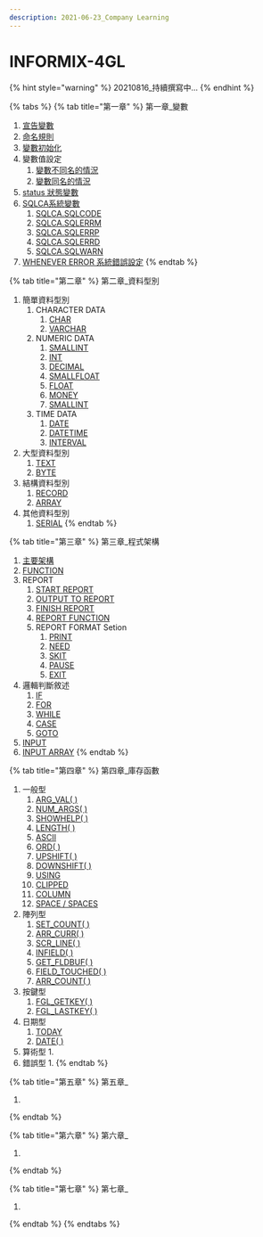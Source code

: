 ```yaml
---
description: 2021-06-23_Company Learning
---
```


# INFORMIX-4GL

{% hint style="warning" %}
20210816\_持續撰寫中...
{% endhint %}

{% tabs %}
{% tab title="第一章" %}
第一章\_變數

1. [宣告變數](di-yi-zhang-bian-shu/xuan-gao-bian-shu.md)&#x20;
2. [命名規則](di-yi-zhang-bian-shu/untitled.md)
3. [變數初始化](di-yi-zhang-bian-shu/bian-shu-chu-shi-hua.md)
4. 變數值設定
   1. [變數不同名的情況](di-yi-zhang-bian-shu/bian-shu-fan-wei/bian-shu-bu-tong-ming-de-qing-kuang.md)
   2. [變數同名的情況](di-yi-zhang-bian-shu/bian-shu-fan-wei/bian-shu-tong-ming-de-qing-kuang.md)
5. [status 狀態變數](di-yi-zhang-bian-shu/status-zhuang-tai-bian-shu.md)
6. [SQLCA系統變數](di-yi-zhang-bian-shu/xi-tong-bian-shu/)
   1. [SQLCA.SQLCODE](di-yi-zhang-bian-shu/xi-tong-bian-shu/sqlca.sqlcode.md)
   2. [SQLCA.SQLERRM](di-yi-zhang-bian-shu/xi-tong-bian-shu/sqlca.sqlerrm.md)
   3. [SQLCA.SQLERRP](di-yi-zhang-bian-shu/xi-tong-bian-shu/sqlca.sqlerrp.md)
   4. [SQLCA.SQLERRD](di-yi-zhang-bian-shu/xi-tong-bian-shu/sqlca.sqlerrd.md)
   5. [SQLCA.SQLWARN](di-yi-zhang-bian-shu/xi-tong-bian-shu/sqlca.sqlwarn.md)
7. [WHENEVER ERROR 系統錯誤設定](di-yi-zhang-bian-shu/whenever-error-xi-tong-cuo-wu-she-ding.md)
{% endtab %}

{% tab title="第二章" %}
第二章\_資料型別

1. 簡單資料型別
   1. CHARACTER DATA
      1. [CHAR](di-er-zhang-zi-liao-xing-bie/jian-chan-zi-liao-xing-bie/jian-chan-zi-liao-xing-bie-char-1/jian-chan-zi-liao-xing-bie-char.md)
      2. [VARCHAR](di-er-zhang-zi-liao-xing-bie/jian-chan-zi-liao-xing-bie/jian-chan-zi-liao-xing-bie-char-1/jian-chan-zi-liao-xing-bie-varchar.md)
   2. NUMERIC DATA
      1. [SMALLINT](di-er-zhang-zi-liao-xing-bie/jian-chan-zi-liao-xing-bie/jian-chan-zi-liao-xing-bie-number/jian-chan-zi-liao-xing-bie-smallint.md)
      2. [INT](di-er-zhang-zi-liao-xing-bie/jian-chan-zi-liao-xing-bie/jian-chan-zi-liao-xing-bie-number/int.md)
      3. [DECIMAL](di-er-zhang-zi-liao-xing-bie/jian-chan-zi-liao-xing-bie/jian-chan-zi-liao-xing-bie-number/jian-chan-zi-liao-xing-bie-decimal.md)
      4. [SMALLFLOAT](di-er-zhang-zi-liao-xing-bie/jian-chan-zi-liao-xing-bie/jian-chan-zi-liao-xing-bie-number/jian-chan-zi-liao-xing-bie-smallfloat.md)
      5. [FLOAT](di-er-zhang-zi-liao-xing-bie/jian-chan-zi-liao-xing-bie/jian-chan-zi-liao-xing-bie-number/untitled.md)
      6. [MONEY](di-er-zhang-zi-liao-xing-bie/jian-chan-zi-liao-xing-bie/jian-chan-zi-liao-xing-bie-number/jian-chan-zi-liao-xing-bie-money.md)
      7. [SMALLINT](di-er-zhang-zi-liao-xing-bie/jian-chan-zi-liao-xing-bie/jian-chan-zi-liao-xing-bie-number/jian-chan-zi-liao-xing-bie-smallint.md)
   3. TIME DATA
      1. [DATE](di-er-zhang-zi-liao-xing-bie/jian-chan-zi-liao-xing-bie/jian-chan-zi-liao-xing-bie-time/date.md)
      2. [DATETIME](di-er-zhang-zi-liao-xing-bie/jian-chan-zi-liao-xing-bie/jian-chan-zi-liao-xing-bie-time/datetime.md)
      3. [INTERVAL](di-er-zhang-zi-liao-xing-bie/jian-chan-zi-liao-xing-bie/jian-chan-zi-liao-xing-bie-time/interval.md)
2. 大型資料型別
   1. [TEXT](di-er-zhang-zi-liao-xing-bie/da-xing-zi-liao-xing-bie/text.md)
   2. [BYTE](di-er-zhang-zi-liao-xing-bie/da-xing-zi-liao-xing-bie/byte.md)
3. 結構資料型別
   1. [RECORD](di-er-zhang-zi-liao-xing-bie/jie-gou-zi-liao-xing-bie/record.md)
   2. [ARRAY](di-er-zhang-zi-liao-xing-bie/jie-gou-zi-liao-xing-bie/array.md)
4. 其他資料型別
   1. [SERIAL](di-er-zhang-zi-liao-xing-bie/qi-ta-zi-liao-xing-bie/serial.md)
{% endtab %}

{% tab title="第三章" %}
第三章\_程式架構

1. [主要架構](di-san-zhang/cheng-shi-jia-gou.md)
2. [FUNCTION](di-san-zhang/function-han-shu-cheng-shi-jia-gou.md)
3. REPORT
   1. [START REPORT](di-san-zhang/report/start-report.md)
   2. [OUTPUT TO REPORT](di-san-zhang/report/output-to-report.md)
   3. [FINISH REPORT](di-san-zhang/report/finish-report.md)
   4. [REPORT FUNCTION](di-san-zhang/report/report-function.md)
   5. REPORT FORMAT Setion
      1. [PRINT](../../programming-language/mu-ci-biao/di-san-zhang/report/format-setion-zhi-ling/print.md)
      2. [NEED](../../programming-language/mu-ci-biao/di-san-zhang/report/format-setion-zhi-ling/need.md)
      3. [SKIT](../../programming-language/mu-ci-biao/di-san-zhang/report/format-setion-zhi-ling/skit.md)
      4. [PAUSE](../../programming-language/mu-ci-biao/di-san-zhang/report/format-setion-zhi-ling/pause.md)
      5. [EXIT](../../programming-language/mu-ci-biao/di-san-zhang/report/format-setion-zhi-ling/exit.md)
4. 邏輯判斷敘述
   1. [IF](di-san-zhang/luo-ji-pan-duan-xu-shu/if-xu-shu.md)
   2. [FOR](di-san-zhang/luo-ji-pan-duan-xu-shu/for-xu-shu.md)
   3. [WHILE](di-san-zhang/luo-ji-pan-duan-xu-shu/while-xu-shu.md)
   4. [CASE](di-san-zhang/luo-ji-pan-duan-xu-shu/case-xu-shu.md)
   5. [GOTO](di-san-zhang/luo-ji-pan-duan-xu-shu/goto-xu-shu.md)
5. [INPUT](di-san-zhang/input-xu-shu.md)
6. [INPUT ARRAY](di-san-zhang/input-array.md)
{% endtab %}

{% tab title="第四章" %}
第四章\_庫存函數

1. 一般型
   1. [ARG\_VAL( )](di-si-zhang-ku-cun-han-shu/ku-cun-han-shu-yi-ban-xing/arg\_val.md)
   2. [NUM\_ARGS( )](di-si-zhang-ku-cun-han-shu/ku-cun-han-shu-yi-ban-xing/num\_curr.md)
   3. [SHOWHELP( )](di-si-zhang-ku-cun-han-shu/ku-cun-han-shu-yi-ban-xing/showhelp.md)
   4. [LENGTH( )](di-si-zhang-ku-cun-han-shu/ku-cun-han-shu-yi-ban-xing/length.md)
   5. [ASCII](di-si-zhang-ku-cun-han-shu/ku-cun-han-shu-yi-ban-xing/ascii.md)
   6. [ORD( )](di-si-zhang-ku-cun-han-shu/ku-cun-han-shu-yi-ban-xing/ord.md)
   7. [UPSHIFT( )](di-si-zhang-ku-cun-han-shu/ku-cun-han-shu-yi-ban-xing/upshift.md)
   8. [DOWNSHIFT( )](di-si-zhang-ku-cun-han-shu/ku-cun-han-shu-yi-ban-xing/downshift.md)
   9. [USING](di-si-zhang-ku-cun-han-shu/ku-cun-han-shu-yi-ban-xing/using.md)
   10. [CLIPPED](di-si-zhang-ku-cun-han-shu/ku-cun-han-shu-yi-ban-xing/clipped.md)
   11. [COLUMN](di-si-zhang-ku-cun-han-shu/ku-cun-han-shu-yi-ban-xing/column.md)
   12. [SPACE / SPACES](di-si-zhang-ku-cun-han-shu/ku-cun-han-shu-yi-ban-xing/space-spaces.md)
2. 陣列型
   1. [SET\_COUNT( )](di-si-zhang-ku-cun-han-shu/ku-cun-han-shu-zhen-lie-xing/set\_count.md)
   2. [ARR\_CURR( )](di-si-zhang-ku-cun-han-shu/ku-cun-han-shu-zhen-lie-xing/arr\_curr.md)
   3. [SCR\_LINE( )](di-si-zhang-ku-cun-han-shu/ku-cun-han-shu-zhen-lie-xing/scr\_line.md)
   4. [INFIELD( )](di-si-zhang-ku-cun-han-shu/ku-cun-han-shu-zhen-lie-xing/infield.md)
   5. [GET\_FLDBUF( )](di-si-zhang-ku-cun-han-shu/ku-cun-han-shu-zhen-lie-xing/get\_fldbuf.md)
   6. [FIELD\_TOUCHED( )](di-si-zhang-ku-cun-han-shu/ku-cun-han-shu-zhen-lie-xing/field\_touched.md)
   7. [ARR\_COUNT( )](di-si-zhang-ku-cun-han-shu/ku-cun-han-shu-zhen-lie-xing/arr\_count.md)
3. 按鍵型
   1. [FGL\_GETKEY( )](di-si-zhang-ku-cun-han-shu/ku-cun-han-shu-an-jian-xing/fgl\_getkey.md)
   2. [FGL\_LASTKEY( )](di-si-zhang-ku-cun-han-shu/ku-cun-han-shu-an-jian-xing/fgl\_lastkey.md)
4. 日期型
   1. [TODAY](di-si-zhang-ku-cun-han-shu/ku-cun-han-shu-ri-qi-xing/today.md)
   2. [DATE( )](di-si-zhang-ku-cun-han-shu/ku-cun-han-shu-ri-qi-xing/date.md)
5. 算術型
   1.
6. 錯誤型
   1.
{% endtab %}

{% tab title="第五章" %}
第五章\_

1.
{% endtab %}

{% tab title="第六章" %}
第六章\_

1.
{% endtab %}

{% tab title="第七章" %}
第七章\_

1.
{% endtab %}
{% endtabs %}

